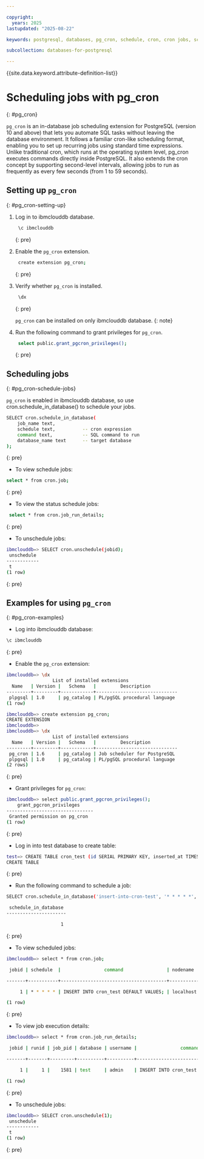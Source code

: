 ```yaml
---

copyright:
  years: 2025
lastupdated: "2025-08-22"

keywords: postgresql, databases, pg_cron, schedule, cron, cron jobs, schedule jobs, 

subcollection: databases-for-postgresql

---
```


{{site.data.keyword.attribute-definition-list}}

# Scheduling jobs with pg_cron
{: #pg_cron}

`pg_cron` is an in-database job scheduling extension for PostgreSQL (version 10 and above) that lets you automate SQL tasks without leaving the database environment. It follows a familiar cron-like scheduling format, enabling you to set up recurring jobs using standard time expressions. Unlike traditional cron, which runs at the operating system level, pg_cron executes commands directly inside PostgreSQL. It also extends the cron concept by supporting second-level intervals, allowing jobs to run as frequently as every few seconds (from 1 to 59 seconds).

## Setting up `pg_cron`
{: #pg_cron-setting-up}

1. Log in to ibmclouddb database.
   
    ```sh
     \c ibmclouddb
    ```
    {: pre}
   
3. Enable the `pg_cron` extension.
   
    ```sh
     create extension pg_cron;
    ```
    {: pre}
   
5. Verify whether `pg_cron` is installed.
   
    ```sh
     \dx
     ```
   {: pre}
   
    `pg_cron` can be installed on only ibmclouddb database.
   {: note}

7. Run the following command to grant privileges for `pg_cron`.

    ```sh
     select public.grant_pgcron_privileges();
    ```
    {: pre}
   
## Scheduling jobs
{: #pg_cron-schedule-jobs}

`pg_cron` is enabled in ibmclouddb database, so use cron.schedule_in_database() to schedule your jobs.

```sh
SELECT cron.schedule_in_database(
    job_name text,
    schedule text,          -- cron expression
    command text,           -- SQL command to run
    database_name text      -- target database
);
```
{: pre}

- To view schedule jobs:
  
```sh
select * from cron.job;
```
{: pre}

- To view the status schedule jobs:

```sh
 select * from cron.job_run_details;
```
{: pre}

- To unschedule jobs:

```sh
ibmclouddb=> SELECT cron.unschedule(jobid);
 unschedule
------------
 t
(1 row)
```
{: pre}

## Examples for using `pg_cron`
{: #pg_cron-examples}

- Log into ibmclouddb database:

```sh
\c ibmclouddb
```
{: pre}

- Enable the `pg_cron` extension:
  
```sh
ibmclouddb=> \dx
                 List of installed extensions
  Name   | Version |   Schema   |         Description
---------+---------+------------+------------------------------
 plpgsql | 1.0     | pg_catalog | PL/pgSQL procedural language
(1 row)

ibmclouddb=> create extension pg_cron;
CREATE EXTENSION
ibmclouddb=>
ibmclouddb=> \dx
                 List of installed extensions
  Name   | Version |   Schema   |         Description
---------+---------+------------+------------------------------
 pg_cron | 1.6     | pg_catalog | Job scheduler for PostgreSQL
 plpgsql | 1.0     | pg_catalog | PL/pgSQL procedural language
(2 rows)
```
{: pre}

- Grant privileges for `pg_cron`:
  
```sh
ibmclouddb=> select public.grant_pgcron_privileges();
    grant_pgcron_privileges
--------------------------------
 Granted permission on pg_cron
(1 row)
```
{: pre}

- Log in into test database to create table:
  
```sh
test=> CREATE TABLE cron_test (id SERIAL PRIMARY KEY, inserted_at TIMESTAMP DEFAULT now() );
CREATE TABLE
```
{: pre}

- Run the following command to schedule a job:
  
```sh
SELECT cron.schedule_in_database('insert-into-cron-test', '* * * * *', $$INSERT INTO cron_test DEFAULT VALUES;$$,'test');

 schedule_in_database
----------------------

                    1
```
{: pre}

- To view scheduled jobs:
  
```sh
ibmclouddb=> select * from cron.job;

 jobid | schedule  |                command                | nodename  | nodeport | database | username | active |        jobname

-------+-----------+---------------------------------------+-----------+----------+----------+----------+--------+-----------------------

     1 | * * * * * | INSERT INTO cron_test DEFAULT VALUES; | localhost |     5432 | test     | admin    | t      | insert-into-cron-test

(1 row)

```
{: pre}

- To view job execution details:

```sh
ibmclouddb=> select * from cron.job_run_details;

 jobid | runid | job_pid | database | username |                command                |  status   | return_message |          start_time           |           end_time

-------+-------+---------+----------+----------+---------------------------------------+-----------+----------------+-------------------------------+-------------------------------

     1 |     1 |    1581 | test     | admin    | INSERT INTO cron_test DEFAULT VALUES; | succeeded | INSERT 0 1     | 2025-08-10 16:21:00.010363+00 | 2025-08-10 16:21:00.026172+00

(1 row)
```
{: pre}

- To unschedule jobs:

```sh
ibmclouddb=> SELECT cron.unschedule(1);
 unschedule
------------
 t
(1 row)
```
{: pre}
